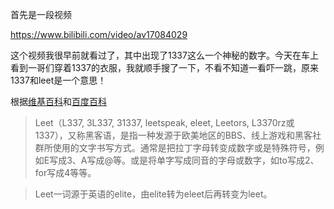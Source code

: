 首先是一段视频

https://www.bilibili.com/video/av17084029

<!--<iframe src="//player.bilibili.com/player.html?aid=17084029&cid=27918844&page=1" scrolling="no" border="0" frameborder="no" framespacing="0" allowfullscreen="true"> </iframe>-->

这个视频我很早前就看过了，其中出现了1337这么一个神秘的数字。今天在车上看到一哥们穿着1337的衣服，我就顺手搜了一下，不看不知道一看吓一跳，原来1337和leet是一个意思！

根据[维基百科](https://zh.wikipedia.org/wiki/Leet)和[百度百科](https://baike.baidu.com/item/leet)

> Leet（L337, 3L337, 31337, leetspeak, eleet, Leetors, L3370rz或1337），又称黑客语，是指一种发源于欧美地区的BBS、线上游戏和黑客社群所使用的文字书写方式。通常是把拉丁字母转变成数字或是特殊符号，例如E写成3、A写成@等。或是将单字写成同音的字母或数字，如to写成2、for写成4等等。

> Leet一词源于英语的elite，由elite转为eleet后再转变为leet。


